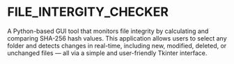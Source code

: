 # FILE_INTERGITY_CHECKER
A Python-based GUI tool that monitors file integrity by calculating and comparing SHA-256 hash values. This application allows users to select any folder and detects changes in real-time, including new, modified, deleted, or unchanged files — all via a simple and user-friendly Tkinter interface.
